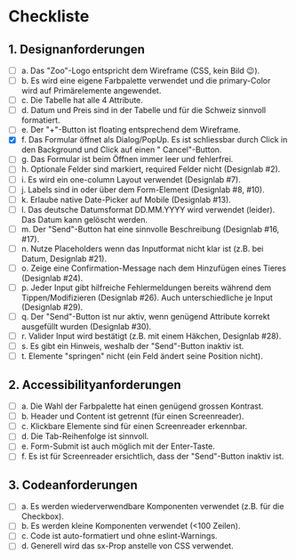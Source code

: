 # Checkliste

## 1. Designanforderungen

- [ ] a. Das "Zoo"-Logo entspricht dem Wireframe (CSS, kein Bild 😉).
- [ ] b. Es wird eine eigene Farbpalette verwendet und die primary-Color wird auf Primärelemente angewendet.
- [ ] c. Die Tabelle hat alle 4 Attribute.
- [ ] d. Datum und Preis sind in der Tabelle und für die Schweiz sinnvoll formatiert.
- [ ] e. Der "+"-Button ist floating entsprechend dem Wireframe.
- [x] f. Das Formular öffnet als Dialog/PopUp. Es ist schliessbar durch Click in den Background und Click auf einen "
  Cancel"-Button.
- [ ] g. Das Formular ist beim Öffnen immer leer und fehlerfrei.
- [ ] h. Optionale Felder sind markiert, required Felder nicht (Designlab #2).
- [ ] i. Es wird ein one-column Layout verwendet (Designlab #7).
- [ ] j. Labels sind in oder über dem Form-Element (Designlab #8, #10).
- [ ] k. Erlaube native Date-Picker auf Mobile (Designlab #13).
- [ ] l. Das deutsche Datumsformat DD.MM.YYYY wird verwendet (leider). Das Datum kann gelöscht werden.
- [ ] m. Der "Send"-Button hat eine sinnvolle Beschreibung (Designlab #16, #17).
- [ ] n. Nutze Placeholders wenn das Inputformat nicht klar ist (z.B. bei Datum, Designlab #21).
- [ ] o. Zeige eine Confirmation-Message nach dem Hinzufügen eines Tieres (Designlab #24).
- [ ] p. Jeder Input gibt hilfreiche Fehlermeldungen bereits während dem Tippen/Modifizieren (Designlab #26). Auch
  unterschiedliche je Input (Designlab #29).
- [ ] q. Der "Send"-Button ist nur aktiv, wenn genügend Attribute korrekt ausgefüllt wurden (Designlab #30).
- [ ] r. Valider Input wird bestätigt (z.B. mit einem Häkchen, Designlab #28).
- [ ] s. Es gibt ein Hinweis, weshalb der "Send"-Button inaktiv ist.
- [ ] t. Elemente "springen" nicht (ein Feld ändert seine Position nicht).

## 2. Accessibilityanforderungen

- [ ] a. Die Wahl der Farbpalette hat einen genügend grossen Kontrast.
- [ ] b. Header und Content ist getrennt (für einen Screenreader).
- [ ] c. Klickbare Elemente sind für einen Screenreader erkennbar.
- [ ] d. Die Tab-Reihenfolge ist sinnvoll.
- [ ] e. Form-Submit ist auch möglich mit der Enter-Taste.
- [ ] f. Es ist für Screenreader ersichtlich, dass der "Send"-Button inaktiv ist.

## 3. Codeanforderungen

- [ ] a. Es werden wiederverwendbare Komponenten verwendet (z.B. für die Checkbox).
- [ ] b. Es werden kleine Komponenten verwendet (<100 Zeilen).
- [ ] c. Code ist auto-formatiert und ohne eslint-Warnings.
- [ ] d. Generell wird das sx-Prop anstelle von CSS verwendet.
